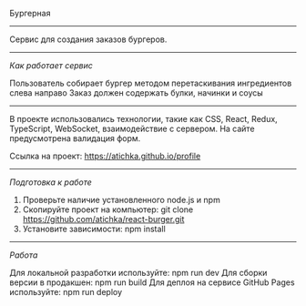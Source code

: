 Бургерная

---

Сервис для создания заказов бургеров.

---

*Как работает сервис*

Пользователь собирает бургер методом перетаскивания ингредиентов слева направо
Заказ должен содержать булки, начинки и соусы

---

В проекте использовались технологии, такие как CSS, React, Redux, TypeScript, WebSocket, взаимодействие с сервером. На сайте предусмотрена валидация форм.

Ссылка на проект: https://atichka.github.io/profile

---

*Подготовка к работе*

1. Проверьте наличие установленного node.js и npm
2. Скопируйте проект на компьютер: git clone https://github.com/atichka/react-burger.git
3. Установите зависимости: npm install

---

*Работа*

Для локальной разработки используйте: npm run dev
Для сборки версии в продакшен: npm run build
Для деплоя на сервисе GitHub Pages используйте: npm run deploy
